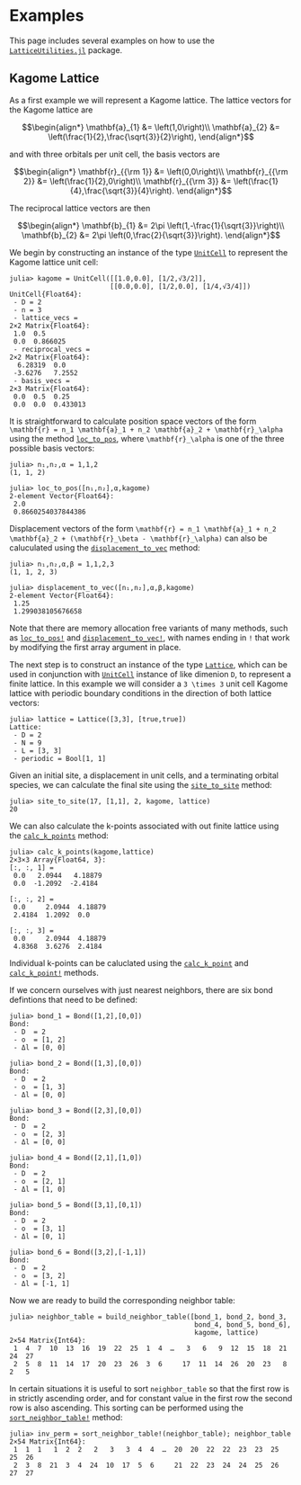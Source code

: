 # Examples

This page includes several examples on how to use the
[`LatticeUtilities.jl`](https://cohensbw.github.io/LatticeUtilities.jl/dev/) package.

## Kagome Lattice

As a first example we will represent a Kagome lattice.
The lattice vectors for the Kagome lattice are

```math
\begin{align*}
\mathbf{a}_{1} &= \left(1,0\right)\\
\mathbf{a}_{2} &= \left(\frac{1}{2},\frac{\sqrt{3}}{2}\right),
\end{align*}
```

and with three orbitals per unit cell, the basis vectors are

```math
\begin{align*}
\mathbf{r}_{{\rm 1}} &= \left(0,0\right)\\
\mathbf{r}_{{\rm 2}} &= \left(\frac{1}{2},0\right)\\
\mathbf{r}_{{\rm 3}} &= \left(\frac{1}{4},\frac{\sqrt{3}}{4}\right).
\end{align*}
```

The reciprocal lattice vectors are then

```math
\begin{align*}
\mathbf{b}_{1} &= 2\pi \left(1,-\frac{1}{\sqrt{3}}\right)\\
\mathbf{b}_{2} &= 2\pi \left(0,\frac{2}{\sqrt{3}}\right).
\end{align*}
```

We begin by constructing an instance of the type [`UnitCell`](@ref) to represent
the Kagome lattice unit cell:

```jldoctest kagome; setup = :(using LatticeUtilities)
julia> kagome = UnitCell([[1.0,0.0], [1/2,√3/2]],
                         [[0.0,0.0], [1/2,0.0], [1/4,√3/4]])
UnitCell{Float64}:
 - D = 2
 - n = 3
 - lattice_vecs =
2×2 Matrix{Float64}:
 1.0  0.5
 0.0  0.866025
 - reciprocal_vecs =
2×2 Matrix{Float64}:
  6.28319  0.0
 -3.6276   7.2552
 - basis_vecs =
2×3 Matrix{Float64}:
 0.0  0.5  0.25
 0.0  0.0  0.433013
```

It is straightforward to calculate position space vectors of the form
``\mathbf{r} = n_1 \mathbf{a}_1 + n_2 \mathbf{a}_2 + \mathbf{r}_\alpha``
using the method [`loc_to_pos`](@ref), where ``\mathbf{r}_\alpha`` is one of the
three possible basis vectors:

```jldoctest kagome
julia> n₁,n₂,α = 1,1,2
(1, 1, 2)

julia> loc_to_pos([n₁,n₂],α,kagome)
2-element Vector{Float64}:
 2.0
 0.8660254037844386
```

Displacement vectors of the form
``\mathbf{r} = n_1 \mathbf{a}_1 + n_2 \mathbf{a}_2 + (\mathbf{r}_\beta - \mathbf{r}_\alpha)``
can also be caluculated using the [`displacement_to_vec`](@ref) method:

```jldoctest kagome
julia> n₁,n₂,α,β = 1,1,2,3
(1, 1, 2, 3)

julia> displacement_to_vec([n₁,n₂],α,β,kagome)
2-element Vector{Float64}:
 1.25
 1.299038105676658
```

Note that there are memory allocation free variants of many methods, such as [`loc_to_pos!`](@ref)
and [`displacement_to_vec!`](@ref), with names ending in `!` that work by modifying
the first array argument in place.

The next step is to construct an instance of the type [`Lattice`](@ref), which can be used in conjunction
with [`UnitCell`](@ref) instance of like dimenion `D`, to represent a finite lattice.
In this example we will consider a ``3 \times 3`` unit cell Kagome lattice with periodic boundary conditions
in the direction of both lattice vectors:

```jldoctest kagome
julia> lattice = Lattice([3,3], [true,true])
Lattice:
 - D = 2
 - N = 9
 - L = [3, 3]
 - periodic = Bool[1, 1]
```

Given an initial site, a displacement in unit cells, and a terminating orbital species,
we can calculate the final site using the [`site_to_site`](@ref) method:

```jldoctest kagome
julia> site_to_site(17, [1,1], 2, kagome, lattice)
20
```

We can also calculate the k-points associated with out finite lattice using the [`calc_k_points`](@ref) method:

```jldoctest kagome
julia> calc_k_points(kagome,lattice)
2×3×3 Array{Float64, 3}:
[:, :, 1] =
 0.0   2.0944   4.18879
 0.0  -1.2092  -2.4184

[:, :, 2] =
 0.0     2.0944  4.18879
 2.4184  1.2092  0.0

[:, :, 3] =
 0.0     2.0944  4.18879
 4.8368  3.6276  2.4184
```

Individual k-points can be caluclated using the [`calc_k_point`](@ref) and [`calc_k_point!`](@ref) methods.

If we concern ourselves with just nearest neighbors, there are
six bond defintions that need to be defined:

```jldoctest kagome
julia> bond_1 = Bond([1,2],[0,0])
Bond:
 - D  = 2
 - o  = [1, 2]
 - Δl = [0, 0]

julia> bond_2 = Bond([1,3],[0,0])
Bond:
 - D  = 2
 - o  = [1, 3]
 - Δl = [0, 0]

julia> bond_3 = Bond([2,3],[0,0])
Bond:
 - D  = 2
 - o  = [2, 3]
 - Δl = [0, 0]

julia> bond_4 = Bond([2,1],[1,0])
Bond:
 - D  = 2
 - o  = [2, 1]
 - Δl = [1, 0]

julia> bond_5 = Bond([3,1],[0,1])
Bond:
 - D  = 2
 - o  = [3, 1]
 - Δl = [0, 1]

julia> bond_6 = Bond([3,2],[-1,1])
Bond:
 - D  = 2
 - o  = [3, 2]
 - Δl = [-1, 1]
```

Now we are ready to build the corresponding neighbor table:
```jldoctest kagome
julia> neighbor_table = build_neighbor_table([bond_1, bond_2, bond_3,
                                              bond_4, bond_5, bond_6],
                                              kagome, lattice)
2×54 Matrix{Int64}:
 1  4  7  10  13  16  19  22  25  1  4  …   3   6   9  12  15  18  21  24  27
 2  5  8  11  14  17  20  23  26  3  6     17  11  14  26  20  23   8   2   5
```

In certain situations it is useful to sort `neighbor_table` so that the first row
is in strictly ascending order, and for constant value in the first row the second
row is also ascending. This sorting can be performed using the [`sort_neighbor_table!`](@ref)
method:

```jldoctest kagome
julia> inv_perm = sort_neighbor_table!(neighbor_table); neighbor_table
2×54 Matrix{Int64}:
 1  1  1   1  2  2   2   3   3  4  4  …  20  20  22  22  23  23  25  25  26
 2  3  8  21  3  4  24  10  17  5  6     21  22  23  24  24  25  26  27  27
```